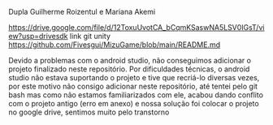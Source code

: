 Dupla Guilherme Roizentul e Mariana Akemi

https://drive.google.com/file/d/12ToxuUvotCA_bCqmKSaswNA5LSV0IGsT/view?usp=drivesdk
link git unity https://github.com/Fivesgui/MizuGame/blob/main/README.md

Devido a problemas com o android studio, não conseguimos adicionar o projeto finalizado neste repositório. Por dificuldades técnicas, o android studio não estava suportando o projeto e tive que recriá-lo diversas vezes, por este motivo não consigo adicionar neste repositório, até tentei pelo git bash mas como não estamos familiarizados com ele, acabou dando conflito com o projeto antigo (erro em anexo) e nossa solução foi colocar o projeto no google drive, sentimos muito pelo transtorno
